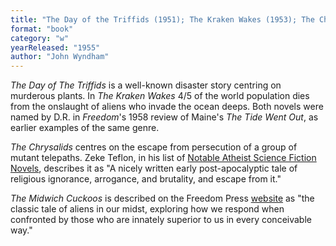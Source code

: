 ```yaml
---
title: "The Day of the Triffids (1951); The Kraken Wakes (1953); The Chrysalids (1955; vt Re-Birth"
format: "book"
category: "w"
yearReleased: "1955"
author: "John Wyndham"
---
```


_The Day of The Triffids_ is a well-known disaster story centring on murderous plants. In _The Kraken Wakes_ 4/5 of the world population dies from the onslaught of aliens who invade the ocean deeps. Both novels were named by D.R. in _Freedom_'s 1958 review of Maine's _The Tide Went Out_, as earlier examples of the same genre.

_The Chrysalids_ centres on the escape from persecution of a group of mutant telepaths. Zeke Teflon, in his list of <a href="https://seesharppress.wordpress.com/2015/01/05/a-few-favorite-atheist-science-fiction-novels-and-books-on-cults/">Notable Atheist Science Fiction Novels</a>, describes it as "A nicely written 
early post-apocalyptic tale of religious ignorance, arrogance, and brutality, and escape from it."

_The Midwich Cuckoos_ is described on the Freedom Press <a href="https://freedompress.org.uk/product/the-midwich-cuckoos-john-wyndham/"> website</a> as "the classic tale of aliens in our midst, exploring how we respond when confronted by those who are innately superior to us in every conceivable way."

